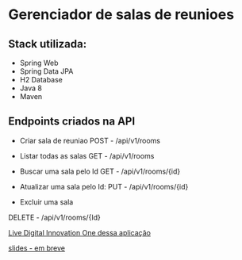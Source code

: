 # Gerenciador de salas de reunioes

## Stack utilizada:


 * Spring Web
 * Spring Data JPA
 * H2 Database
 * Java 8
 * Maven
 
## Endpoints criados na API

* Criar sala de reuniao
POST - /api/v1/rooms

* Listar todas as salas
GET - /api/v1/rooms

* Buscar uma sala pelo Id
GET - /api/v1/rooms/{id}

* Atualizar uma sala pelo Id:
PUT - /api/v1/rooms/{id}

* Excluir uma sala

DELETE - /api/v1/rooms/{Id}


[Live Digital Innovation One dessa aplicação](https://www.youtube.com/watch?v=_2gRnfJeyMM)

[slides - em breve]()



 
